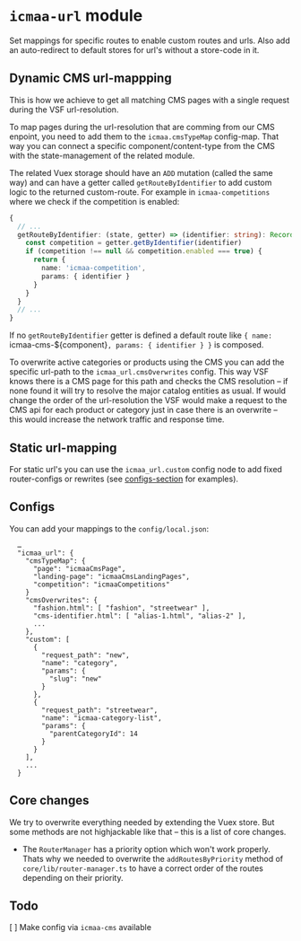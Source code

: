 # `icmaa-url` module

Set mappings for specific routes to enable custom routes and urls.
Also add an auto-redirect to default stores for url's without a store-code in it.

## Dynamic CMS url-mappping

This is how we achieve to get all matching CMS pages with a single request during the VSF url-resolution.

To map pages during the url-resolution that are comming from our CMS enpoint, you need to add them to the `icmaa.cmsTypeMap` config-map.
That way you can connect a specific component/content-type from the CMS with the state-management of the related module.

The related Vuex storage should have an `ADD` mutation (called the same way) and can have a getter called `getRouteByIdentifier` to add custom logic to the returned custom-route. For example in `icmaa-competitions` where we check if the competition is enabled:
```typescript
{
  // ...
  getRouteByIdentifier: (state, getter) => (identifier: string): Record<string, any> => {
    const competition = getter.getByIdentifier(identifier)
    if (competition !== null && competition.enabled === true) {
      return {
        name: 'icmaa-competition',
        params: { identifier }
      }
    }
  }
  // ...
}
```

If no `getRouteByIdentifier` getter is defined a default route like `{ name: `icmaa-cms-${component}`, params: { identifier } }` is composed.

To overwrite active categories or products using the CMS you can add the specific url-path to the `icmaa_url.cmsOverwrites` config.
This way VSF knows there is a CMS page for this path and checks the CMS resolution – if none found it will try to resolve the major catalog entities as usual. If would change the order of the url-resolution the VSF would make a request to the CMS api for each product or category just in case there is an overwrite – this would increase the network traffic and response time.

## Static url-mapping

For static url's you can use the `icmaa_url.custom` config node to add fixed router-configs or rewrites (see [configs-section](#configs) for examples).

## Configs

You can add your mappings to the `config/local.json`:

```
  …
  "icmaa_url": {
    "cmsTypeMap": {
      "page": "icmaaCmsPage",
      "landing-page": "icmaaCmsLandingPages",
      "competition": "icmaaCompetitions"
    }
    "cmsOverwrites": {
      "fashion.html": [ "fashion", "streetwear" ],
      "cms-identifier.html": [ "alias-1.html", "alias-2" ],
      ...
    },
    "custom": [
      {
        "request_path": "new",
        "name": "category",
        "params": {
          "slug": "new"
        }
      },
      {
        "request_path": "streetwear",
        "name": "icmaa-category-list",
        "params": {
          "parentCategoryId": 14
        }
      }
    ],
    ...
  }
```

## Core changes

We try to overwrite everything needed by extending the Vuex store. But some methods are not highjackable like that – this is a list of core changes.

* The `RouterManager` has a priority option which won't work properly. Thats why we needed to overwrite the `addRoutesByPriority` method of `core/lib/router-manager.ts` to have a correct order of the routes depending on their priority.

## Todo

[ ] Make config via `icmaa-cms` available
